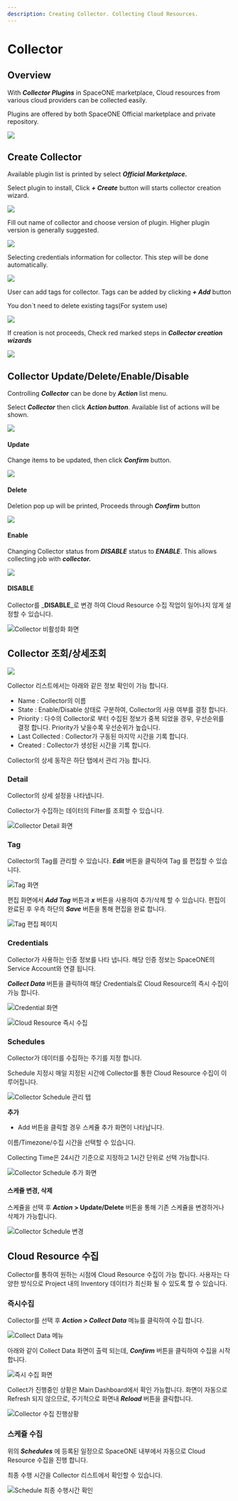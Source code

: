 ```yaml
---
description: Creating Collector. Collecting Cloud Resources.
---
```


# Collector

## Overview

With _**Collector Plugins**_ in SpaceONE marketplace, Cloud resources from various cloud providers can be collected easily.

Plugins are offered by both SpaceONE Official marketplace and private repository.

![](../.gitbook/assets/2020-08-06-7.48.58-.png)



## Create Collector

Available plugin list is printed by select _**Official Marketplace.**_

Select plugin to install, Click _**+ Create**_ button will starts collector creation wizard.

![](../.gitbook/assets/2020-08-07-10.23.39.png)

Fill out name of collector and choose version of plugin. Higher plugin version is generally suggested.

![](../.gitbook/assets/2020-08-07-11.10.04.png)

Selecting credentials information for collector. This step will be done automatically.

![](../.gitbook/assets/2020-08-07-11.10.58.png)

User can add tags for collector. Tags can be added by clicking _**+ Add**_ button

You don\`t need to delete existing tags\(For system use\)

![](../.gitbook/assets/2020-08-07-11.14.05.png)

If creation is not proceeds, Check red marked steps in _**Collector creation wizards**_

![](../.gitbook/assets/2020-08-07-11.16.29.png)



## Collector Update/Delete/Enable/Disable

Controlling _**Collector**_ can be done by _**Action**_ list menu. 

Select _**Collector**_ then click _**Action button**_. Available list of actions will be shown.

![](../.gitbook/assets/2020-08-07-11.18.32.png)

#### Update 

Change items to be updated, then click _**Confirm**_ button. 

![](../.gitbook/assets/2020-08-07-11.20.18.png)

#### Delete 

Deletion pop up will be printed, Proceeds through _**Confirm**_ button

![](../.gitbook/assets/2020-08-07-2.06.46.png)

#### Enable

Changing Collector status from _**DISABLE**_ status to _**ENABLE**_. This allows collecting job with _**collector.**_

![](../.gitbook/assets/2020-08-07-2.10.04.png)



#### DISABLE 

Collector를 _**DISABLE**_로 변경 하여 Cloud Resource 수집 작업이 일어나지 않게 설정할 수 있습니다.

![Collector &#xBE44;&#xD65C;&#xC131;&#xD654; &#xD654;&#xBA74;](../.gitbook/assets/2020-08-07-2.09.45.png)



## Collector 조회/상세조회



![](../.gitbook/assets/2020-08-07-2.16.13.png)

Collector 리스트에서는 아래와 같은 정보 확인이 가능 합니다. 

* Name : Collector의 이름
* State : Enable/Disable 상태로 구분하여, Collector의 사용 여부를 결정 합니다. 
* Priority : 다수의 Collector로 부터 수집된 정보가 중복 되었을 경우, 우선순위를 결정 합니다. Priority가 낮을수록 우선순위가 높습니다.
* Last Collected : Collector가 구동된 마지막 시간을 기록 합니다.
* Created : Collector가 생성된 시간을 기록 합니다. 

Collector의 상세 동작은 하단 탭에서 관리 가능 합니다. 



### Detail

Collector의 상세 설정을 나타냅니다. 

Collector가 수집하는 데이터의 Filter를 조회할 수 있습니다.

![Collector Detail &#xD654;&#xBA74;](../.gitbook/assets/2020-08-07-2.25.22.png)

### Tag

Collector의 Tag를 관리할 수 있습니다. _**Edit**_ 버튼을 클릭하여 Tag 를 편집할 수 있습니다.

![Tag &#xD654;&#xBA74;](../.gitbook/assets/2020-08-07-2.27.56.png)

편집 화면에서 _**Add Tag**_ 버튼과 _**x**_ 버튼을 사용하여 추가/삭제 할 수 있습니다.  편집이 완료된 후 우측 하단의 _**Save**_ 버튼을 통해 편집을 완료 합니다. 

![Tag &#xD3B8;&#xC9D1; &#xD398;&#xC774;&#xC9C0;](../.gitbook/assets/2020-08-07-3.25.03.png)

### Credentials

Collector가 사용하는 인증 정보를 나타 냅니다. 해당 인증 정보는 SpaceONE의 Service Account와 연결 됩니다. 

_**Collect Data**_ 버튼을 클릭하여 해당 Credentials로 Cloud Resource의 즉시 수집이 가능 합니다. 

![Credential &#xD654;&#xBA74;](../.gitbook/assets/2020-08-07-3.28.14.png)

![Cloud Resource &#xC989;&#xC2DC; &#xC218;&#xC9D1;](../.gitbook/assets/2020-08-07-3.34.33.png)

### Schedules

Collector가 데이터를 수집하는 주기를 지정 합니다. 

Schedule 지정시 매일 지정된 시간에 Collector를 통한 Cloud Resource 수집이 이루어집니다. 

![Collector Schedule &#xAD00;&#xB9AC; &#xD0ED;](../.gitbook/assets/2020-08-07-3.39.39.png)

**추가** 

+ Add 버튼을 클릭할 경우 스케쥴 추가 화면이 나타납니다. 

이름/Timezone/수집 시간을 선택할 수 있습니다. 

Collecting Time은 24시간 기준으로 지정하고 1시간 단위로 선택 가능합니다. 

![Collector Schedule &#xCD94;&#xAC00; &#xD654;&#xBA74;](../.gitbook/assets/2020-08-07-3.46.11.png)

#### 스케쥴 변경, 삭제

스케쥴을 선택 후 _**Action**_ **&gt; Update/Delete** 버튼을 통해 기존 스케쥴을 변경하거나 삭제가 가능합니다.   

![Collector Schedule &#xBCC0;&#xACBD;](../.gitbook/assets/2020-08-07-3.58.22.png)



## Cloud Resource 수집

Collector를 통하여 원하는 시점에 Cloud Resource 수집이 가능 합니다. 사용자는 다양한 방식으로 Project 내의 Inventory 데이터가 최신화 될 수 있도록 할 수 있습니다. 

### 즉시수집

Collector를 선택 후 _**Action &gt; Collect Data**_ 메뉴를 클릭하여 수집 합니다. 

![Collect Data &#xBA54;&#xB274;](../.gitbook/assets/2020-08-07-4.02.39.png)

아래와 같이 Collect Data 화면이 출력 되는데, _**Confirm**_ 버튼을 클릭하여 수집을 시작 합니다. 

![&#xC989;&#xC2DC; &#xC218;&#xC9D1; &#xD654;&#xBA74;](../.gitbook/assets/2020-08-07-4.03.34.png)

Collect가 진행중인 상황은 Main Dashboard에서 확인 가능합니다. 화면이 자동으로 Refresh 되지 않으므로, 주기적으로 화면내 _**Reload**_ 버튼을 클릭합니다. 

![Collector &#xC218;&#xC9D1; &#xC9C4;&#xD589;&#xC0C1;&#xD669;](../.gitbook/assets/2020-08-07-4.04.46.png)

### 스케쥴 수집  

위의 _**Schedules**_ 에  등록된 일정으로 SpaceONE 내부에서 자동으로 Cloud Resource 수집을 진행 합니다. 

최종 수행 시간을 Collector 리스트에서 확인할 수 있습니다. 

![Schedule &#xCD5C;&#xC885; &#xC218;&#xD589;&#xC2DC;&#xAC04; &#xD655;&#xC778;](../.gitbook/assets/2020-08-07-4.08.17-.png)

 

